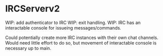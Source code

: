 # IRCServerv2

WIP: add authenticator to IRC
WIP: exit handling.
WIP: IRC has an interactable console for issueing messages/commands. 

Could potentially create more IRC instances with their own chat channels. Would need little effort to do so, but movement of interactable console is necessary up to main.

